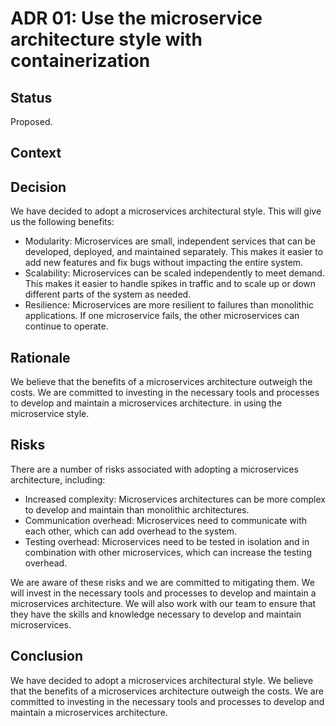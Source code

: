 # ADR 01: Use the microservice architecture style with containerization

## Status

Proposed.

## Context

## Decision

We have decided to adopt a microservices architectural style. This will give us the following benefits:

- Modularity: Microservices are small, independent services that can be developed, deployed, and maintained separately. This makes it easier to add new features and fix bugs without impacting the entire system.
- Scalability: Microservices can be scaled independently to meet demand. This makes it easier to handle spikes in traffic and to scale up or down different parts of the system as needed.
- Resilience: Microservices are more resilient to failures than monolithic applications. If one microservice fails, the other microservices can continue to operate.

## Rationale

We believe that the benefits of a microservices architecture outweigh the costs. We are committed to investing in the necessary tools and processes to develop and maintain a microservices architecture.
in using the microservice style.

## Risks

There are a number of risks associated with adopting a microservices architecture, including:

- Increased complexity: Microservices architectures can be more complex to develop and maintain than monolithic architectures.
- Communication overhead: Microservices need to communicate with each other, which can add overhead to the system.
- Testing overhead: Microservices need to be tested in isolation and in combination with other microservices, which can increase the testing overhead.

We are aware of these risks and we are committed to mitigating them. We will invest in the necessary tools and processes to develop and maintain a microservices architecture. We will also work with our team to ensure that they have the skills and knowledge necessary to develop and maintain microservices.

## Conclusion

We have decided to adopt a microservices architectural style. We believe that the benefits of a microservices architecture outweigh the costs. We are committed to investing in the necessary tools and processes to develop and maintain a microservices architecture.
